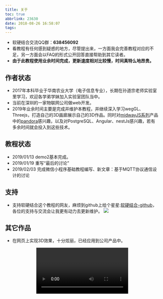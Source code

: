 ```yaml
---
title: 关于
toc: true
abbrlink: 23630
date: 2018-08-26 16:58:07
tags:
---
```


- 软硬结合交流QQ群：__638456092__
- 看教程有任何感到疑惑的地方，尽管提出来，一方面我会完善教程对应的不足，另一方面会以FAQ的形式公开回答直接帮助到其它读者。
- __由于此教程使用业余时间完成，更新速度相对比较慢，时间真特么地昂贵。__ 

## 作者状态
- 2017年本科毕业于华南农业大学（电子信息专业），长期在孙道宗老师实验室里学习，欢迎各学弟学妹加入实验室团队当中。
- 当前在深圳的一家物联网公司做web开发。
- 2019年业余时间主要是完成并维护本教程，并继续深入学习wegGL、Threejs，打造自己的3D画廊展示自己的3D作品。同时对[midwayJS系列](https://midwayjs.org/midway/)产品中的[pandora](https://github.com/midwayjs/pandora)感兴趣，以及对PostgreSQL、Angular、nestJs感兴趣，若有多余时间就会投入到这些技术。

## 教程状态
- 2019/01/13 demo2基本完成。
- 2019/01/19 重写“最后的讨论”
- 2019/02/03 完成微信小程序基础教程编写、新文章：基于MQTT协议通信设计的讨论

## 支持
- 支持软硬结合这个教程的网友，麻烦到github上给个星星:[软硬结合-github](https://github.com/alwxkxk/soft-and-hard)，各位的支持与交流会让我更有动力去更新维护。
![](http://ww1.sinaimg.cn/large/005BIQVbgy1fxqdje86nij30yr0k1abn.jpg)

## 其它作品
- 在网页上实现3D效果，十分炫丽，已经应用到公司产品中。
<video class="lazy" controls data-src="https://test-1251805228.file.myqcloud.com/%E5%BE%AE%E6%A8%A1%E5%9D%97.mp4" controls="controls" style="max-width: 100%; display: block; margin-left: auto; margin-right: auto;">
your browser does not support the video tag
</video>



